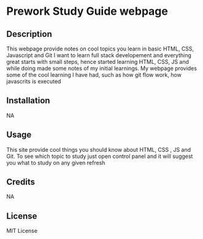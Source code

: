 # Prework Study Guide webpage

## Description

This webpage provide notes on cool topics you learn in basic HTML, CSS, Javascript and Git
I want to learn full stack developement and everything great starts with small steps, hence started learning HTML, CSS, JS and while doing made some notes of my initial learnings.
My webpage provides some of the cool learning I have had, such as how git flow work, how javascrits is executed

## Installation

NA

## Usage

This site provide cool things you should know about HTML, CSS , JS and Git.  To see which topic to study just open control panel and it will suggest you what to study on any given refresh

## Credits

NA

## License

MIT License 

